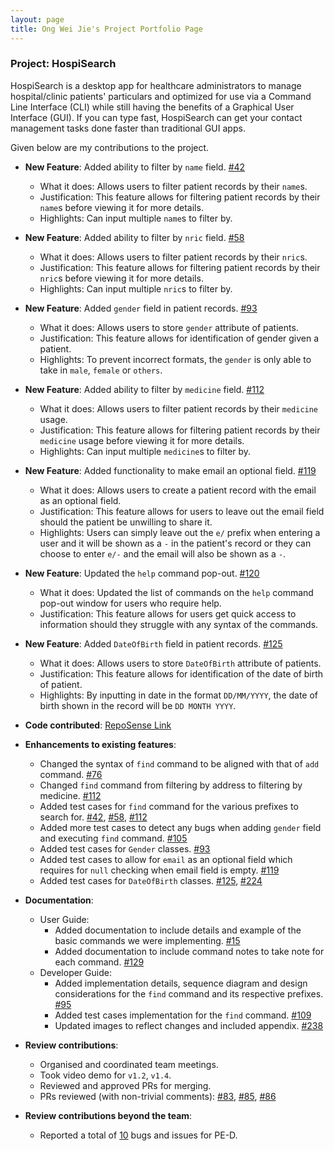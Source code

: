 ```yaml
---
layout: page
title: Ong Wei Jie's Project Portfolio Page
---
```


### Project: HospiSearch

HospiSearch is a desktop app for healthcare administrators to manage hospital/clinic patients' particulars and optimized for use via a Command Line Interface (CLI) while still having the benefits of a Graphical User Interface (GUI). If you can type fast, HospiSearch can get your contact management tasks done faster than traditional GUI apps.

Given below are my contributions to the project.

* **New Feature**: Added ability to filter by `name` field. [#42](https://github.com/AY2223S2-CS2103T-T11-4/tp/pull/42)
    * What it does: Allows users to filter patient records by their `name`s.
    * Justification: This feature allows for filtering patient records by their `name`s before viewing it for more details.
    * Highlights: Can input multiple `name`s to filter by.


* **New Feature**: Added ability to filter by `nric` field. [#58](https://github.com/AY2223S2-CS2103T-T11-4/tp/pull/58)
    * What it does: Allows users to filter patient records by their `nric`s.
    * Justification: This feature allows for filtering patient records by their `nric`s before viewing it for more details.
    * Highlights: Can input multiple `nric`s to filter by.


* **New Feature**: Added `gender` field in patient records. [#93](https://github.com/AY2223S2-CS2103T-T11-4/tp/pull/93)
    * What it does: Allows users to store `gender` attribute of patients.
    * Justification: This feature allows for identification of gender given a patient.
    * Highlights: To prevent incorrect formats, the `gender` is only able to take in `male`, `female` or `others`.


* **New Feature**: Added ability to filter by `medicine` field. [#112](https://github.com/AY2223S2-CS2103T-T11-4/tp/pull/112)
    * What it does: Allows users to filter patient records by their `medicine` usage.
    * Justification: This feature allows for filtering patient records by their `medicine` usage before viewing it for more details.
    * Highlights: Can input multiple `medicine`s to filter by.


* **New Feature**: Added functionality to make email an optional field. [#119](https://github.com/AY2223S2-CS2103T-T11-4/tp/pull/119)
    * What it does: Allows users to create a patient record with the email as an optional field.
    * Justification: This feature allows for users to leave out the email field should the patient be unwilling to share it.
    * Highlights: Users can simply leave out the `e/` prefix when entering a user and it will be shown as a `-` in the patient's record or they can choose
  to enter `e/-` and the email will also be shown as a `-`.


* **New Feature**: Updated the `help` command pop-out. [#120](https://github.com/AY2223S2-CS2103T-T11-4/tp/pull/120)
    * What it does: Updated the list of commands on the `help` command pop-out window for users who require help.
    * Justification: This feature allows for users get quick access to information should they struggle with any syntax of the commands.


* **New Feature**: Added `DateOfBirth` field in patient records. [#125](https://github.com/AY2223S2-CS2103T-T11-4/tp/pull/125)
    * What it does: Allows users to store `DateOfBirth` attribute of patients.
    * Justification: This feature allows for identification of the date of birth of patient.
    * Highlights: By inputting in date in the format `DD/MM/YYYY`, the date of birth shown in the record will be `DD MONTH YYYY`.
    
* **Code contributed**:
  [RepoSense Link](https://nus-cs2103-ay2223s2.github.io/tp-dashboard/?search=ongweijie7&breakdown=true&sort=groupTitle%20dsc&sortWithin=title&since=2023-02-17&timeframe=commit&mergegroup=&groupSelect=groupByRepos&checkedFileTypes=docs~functional-code~test-code~other)

* **Enhancements to existing features**:
  * Changed the syntax of `find` command to be aligned with that of `add` command. [#76](https://github.com/AY2223S2-CS2103T-T11-4/tp/pull/76)
  * Changed `find` command from filtering by address to filtering by medicine. [#112](https://github.com/AY2223S2-CS2103T-T11-4/tp/pull/112)
  * Added test cases for `find` command for the various prefixes to search for. [#42](https://github.com/AY2223S2-CS2103T-T11-4/tp/pull/42), [#58](https://github.com/AY2223S2-CS2103T-T11-4/tp/pull/58), [#112](https://github.com/AY2223S2-CS2103T-T11-4/tp/pull/112)
  * Added more test cases to detect any bugs when adding `gender` field and executing `find` command. [#105](https://github.com/AY2223S2-CS2103T-T11-4/tp/pull/105)
  * Added test cases for `Gender` classes. [#93](https://github.com/AY2223S2-CS2103T-T11-4/tp/pull/93)
  * Added test cases to allow for `email` as an optional field which requires for `null` checking when email field is empty. [#119](https://github.com/AY2223S2-CS2103T-T11-4/tp/pull/119)
  * Added test cases for `DateOfBirth` classes. [#125](https://github.com/AY2223S2-CS2103T-T11-4/tp/pull/125), [#224](https://github.com/AY2223S2-CS2103T-T11-4/tp/pull/224)

* **Documentation**:
  * User Guide:
    * Added documentation to include details and example of the basic commands we were implementing. [#15](https://github.com/AY2223S2-CS2103T-T11-4/tp/pull/15)
    * Added documentation to include command notes to take note for each command. [#129](https://github.com/AY2223S2-CS2103T-T11-4/tp/pull/129)
  * Developer Guide:
    * Added implementation details, sequence diagram and design considerations for the `find` command and its respective prefixes. [#95](https://github.com/AY2223S2-CS2103T-T11-4/tp/pull/95)
    * Added test cases implementation for the `find` command. [#109](https://github.com/AY2223S2-CS2103T-T11-4/tp/pull/109)
    * Updated images to reflect changes and included appendix. [#238](https://github.com/AY2223S2-CS2103T-T11-4/tp/pull/238)
    
* **Review contributions**:
  * Organised and coordinated team meetings.
  * Took video demo for `v1.2`, `v1.4`.
  * Reviewed and approved PRs for merging.
  * PRs reviewed (with non-trivial comments): [#83](https://github.com/AY2223S2-CS2103T-T11-4/tp/pull/83), [#85](https://github.com/AY2223S2-CS2103T-T11-4/tp/pull/85), [#86](https://github.com/AY2223S2-CS2103T-T11-4/tp/pull/86)

* **Review contributions beyond the team**:
  * Reported a total of [10](https://github.com/ongweijie7/ped/issues) bugs and issues for PE-D.
